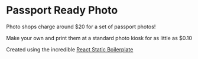 # Passport Ready Photo

Photo shops charge around $20 for a set of passport photos!

Make your own and print them at a standard photo kiosk for as little as $0.10

Created using the incredible [React Static Boilerplate](https://github.com/koistya/react-static-boilerplate)
